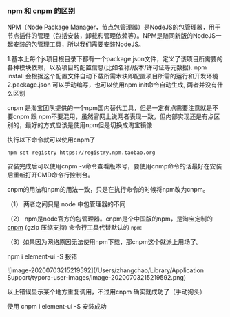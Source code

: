 ### npm 和 cnpm 的区别



NPM（Node Package Manager，节点包管理器）是NodeJS的包管理器，用于节点插件的管理（包括安装，卸载和管理依赖等）。NPM是随同新版的NodeJS一起安装的包管理工具，所以我们需要安装NodeJS。



1.基本上每个js项目根目录下都有一个package.json文件，定义了该项目所需要的各种模块依赖，以及项目的配置信息(比如名称/版本/许可证等元数据). npm install 会根据这个配置文件自动下载所需木块即配置项目所需的运行和开发环境
2.package.json 可以手动编写，也可以使用npm init命令自动生成, 两者并没有什么区别



cnpm 是淘宝团队提供的一个npm国内替代工具，但是一定有点需要注意就是不要cnpm 跟 npm不要混用，虽然官网上说两者表现一致，但内部实现还是有点区别的，最好的方式应该是使用npm但是切换成淘宝镜像

执行以下命令就可以使用cnpm了

```
npm set registry https://registry.npm.taobao.org
```



安装完成后可以使用cnpm -v命令查看版本号，要使用cnmp命令的话最好在安装后重新打开CMD命令行控制台。

cnpm的用法和npm的用法一致，只是在执行命令的时候将npm改为cnpm。



（1） 两者之间只是 node 中包管理器的不同

（2） npm是node官方的包管理器。cnpm是个中国版的npm，是淘宝定制的 [cnpm](https://github.com/cnpm/cnpm) (gzip 压缩支持) 命令行工具代替默认的 `npm`:

（3）如果因为网络原因无法使用npm下载，那cnpm这个就派上用场了。





npm i element-ui -S  报错



![image-20200703215219592](/Users/zhangchao/Library/Application Support/typora-user-images/image-20200703215219592.png)



以上错误显示某个地方重复调用，不过用cnpm 确实就成功了（手动狗头）

使用  cnpm i element-ui -S  安装成功

 

